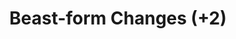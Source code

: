 ---
title: "Beast-form Changes (+2)"
canonical: "skill/beast-form-changes-plus-2"
canonical_title: "Werecreature Loresheet"
lists:
    - werecreature-loresheet
tier: 2
min_type: "werecreature-x/2"
osp_cost: 20
---